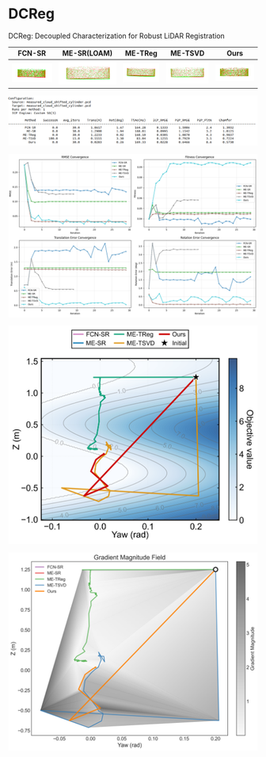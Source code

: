 
# DCReg

DCReg: Decoupled Characterization for Robust LiDAR Registration




| FCN-SR                                   | ME-SR(LOAM)                              | ME-TReg                                  | ME-TSVD                                  | Ours                                     |
| ---------------------------------------- | ---------------------------------------- | ---------------------------------------- | ---------------------------------------- | ---------------------------------------- |
| ![image (22)](./README/image%20(22).png) | ![image (25)](./README/image%20(25).png) | ![image (24)](./README/image%20(24).png) | ![image (23)](./README/image%20(23).png) | ![image (21)](./README/image%20(21).png) |



![image (20)](./README/image%20(20).png)

![image (19)](./README/image%20(19).png)

![optimization_landscape_journal](./README/optimization_landscape_journal.png)

![gradient_magnitude_field](./README/gradient_magnitude_field.png)

